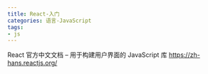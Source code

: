 ```yaml
---
title: React-入门
categories: 语言-JavaScript
tags:
- js
---
```


React 官方中文文档 – 用于构建用户界面的 JavaScript 库
https://zh-hans.reactjs.org/
